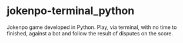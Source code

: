 # jokenpo-terminal_python

Jokenpo game developed in Python. Play, via terminal, with no time to finished, against a bot and follow the result of disputes on the score.
